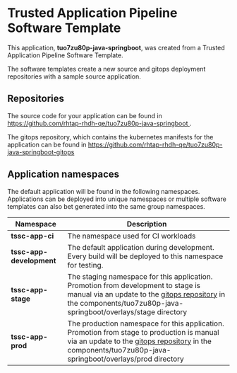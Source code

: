 # Trusted Application Pipeline Software Template

This application, **tuo7zu80p-java-springboot**, was created from a Trusted Application Pipeline Software Template.

The software templates create a new source and gitops deployment repositories with a sample source application. 

## Repositories

The source code for your application can be found in [https://github.com/rhtap-rhdh-qe/tuo7zu80p-java-springboot ](https://github.com/rhtap-rhdh-qe/tuo7zu80p-java-springboot ).
 
The gitops repository, which contains the kubernetes manifests for the application can be found in 
[https://github.com/rhtap-rhdh-qe/tuo7zu80p-java-springboot-gitops ](https://github.com/rhtap-rhdh-qe/tuo7zu80p-java-springboot-gitops ) 

## Application namespaces 

The default application will be found in the following namespaces. Applications can be deployed into unique namespaces or multiple software templates can also bet generated into the same group namespaces.  

|  Namespace   |  Description   |  
| -------- | -------- |
| **tssc-app-ci** | The namespace used for CI workloads |
| **tssc-app-development** | The default application during development. Every build will be deployed to this namespace for testing. |
| **tssc-app-stage** | The staging namespace for this application. Promotion from development to stage is manual via an update to the [gitops repository](https://github.com/rhtap-rhdh-qe/tuo7zu80p-java-springboot-gitops ) in the components/tuo7zu80p-java-springboot/overlays/stage directory |
| **tssc-app-prod** | The production namespace for this application. Promotion from stage to production is manual via an update to the [gitops repository](https://github.com/rhtap-rhdh-qe/tuo7zu80p-java-springboot-gitops ) in the components/tuo7zu80p-java-springboot/overlays/prod directory |